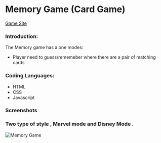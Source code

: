 # Memory Game (Card Game)
[Game Site](https://guyhassan.github.io/Memory_Game/)
### Introduction:
The Memory game has a one modes:
- Player need to guess/rememeber where there are a pair of matching cards
  
### Coding Languages:
- HTML
- CSS
- Javascript

### Screenshots

### Two type of style , Marvel mode and Disney Mode .

![Memory Game](https://user-images.githubusercontent.com/33221427/63267303-6793c380-c29a-11e9-85c4-7317836622b6.gif)



